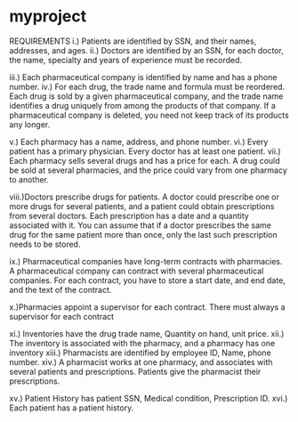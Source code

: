 # myproject

REQUIREMENTS 
i.) Patients are identified by SSN, and their names, addresses, and ages.
ii.) Doctors are identified by an SSN, for each doctor, the name, specialty
and years of experience must be recorded.

iii.) Each pharmaceutical company is identified by name and has a phone number.
iv.) For each drug, the trade name and formula must be reordered. Each drug is sold
by a given pharmaceutical company, and the trade name identifies a drug uniquely
from among the products of that company. If a pharmaceutical company is
deleted, you need not keep track of its products any longer.

v.) Each pharmacy has a name, address, and phone number.
vi.) Every patient has a primary physician. Every doctor has at least one patient.
vii.) Each pharmacy sells several drugs and has a price for each. A drug could be 
sold at several pharmacies, and the price could vary from one pharmacy to another.

viii.)Doctors prescribe drugs for patients. A doctor could prescribe one or more drugs
for several patients, and a patient could obtain prescriptions from several doctors.
Each prescription has a date and a quantity associated with it. You can assume
that if a doctor prescribes the same drug for the same patient more than once, only
the last such prescription needs to be stored.

ix.) Pharmaceutical companies have long-term contracts with pharmacies. A
pharmaceutical company can contract with several pharmaceutical companies.
For each contract, you have to store a start date, and end date, and the text of the
contract.

x.)Pharmacies appoint a supervisor for each contract. There must always a supervisor
for each contract

xi.) Inventories have the drug trade name, Quantity on hand, unit price.
xii.) The inventory is associated with the pharmacy, and a pharmacy has one inventory
xiii.) Pharmacists are identified by employee ID, Name, phone number.
xiv.) A pharmacist works at one pharmacy, and associates with several patients and prescriptions.
Patients give the pharmacist their prescriptions.

xv.) Patient History has patient SSN, Medical condition, Prescription ID.
xvi.) Each patient has a patient history.
